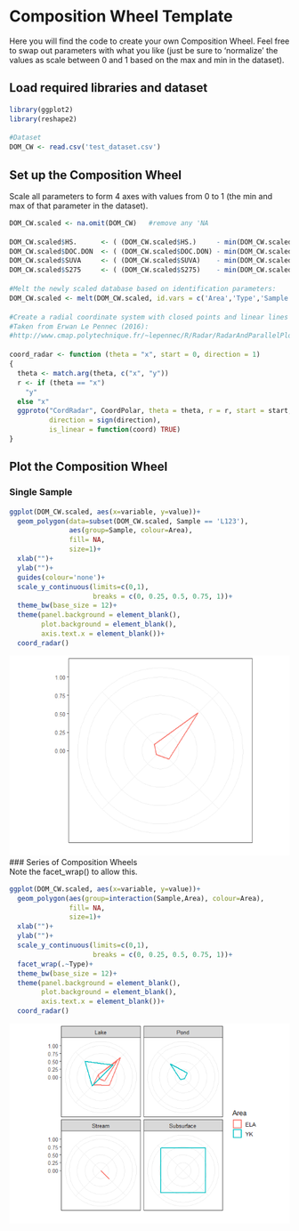 
# Composition Wheel Template

Here you will find the code to create your own Composition Wheel. Feel
free to swap out parameters with what you like (just be sure to
‘normalize’ the values as scale between 0 and 1 based on the max and
min in the dataset).

## Load required libraries and dataset

``` r
library(ggplot2)
library(reshape2)

#Dataset
DOM_CW <- read.csv('test_dataset.csv')
```

## Set up the Composition Wheel

Scale all parameters to form 4 axes with values from 0 to 1 (the min and
max of that parameter in the dataset).

``` r
DOM_CW.scaled <- na.omit(DOM_CW)   #remove any 'NA

DOM_CW.scaled$HS.      <- ( (DOM_CW.scaled$HS.)     - min(DOM_CW.scaled$HS.) )     / (max(DOM_CW.scaled$HS.)     - min(DOM_CW.scaled$HS.) )
DOM_CW.scaled$DOC.DON  <- ( (DOM_CW.scaled$DOC.DON) - min(DOM_CW.scaled$DOC.DON) ) / (max(DOM_CW.scaled$DOC.DON) - min(DOM_CW.scaled$DOC.DON) )
DOM_CW.scaled$SUVA     <- ( (DOM_CW.scaled$SUVA)    - min(DOM_CW.scaled$SUVA) )    / (max(DOM_CW.scaled$SUVA)    - min(DOM_CW.scaled$SUVA) )
DOM_CW.scaled$S275     <- ( (DOM_CW.scaled$S275)    - min(DOM_CW.scaled$S275) )    / (max(DOM_CW.scaled$S275)    - min(DOM_CW.scaled$S275) )

#Melt the newly scaled database based on identification parameters:
DOM_CW.scaled <- melt(DOM_CW.scaled, id.vars = c('Area','Type','Sample','DOC_mg.L'))

#Create a radial coordinate system with closed points and linear lines
#Taken from Erwan Le Pennec (2016):
#http://www.cmap.polytechnique.fr/~lepennec/R/Radar/RadarAndParallelPlots.html

coord_radar <- function (theta = "x", start = 0, direction = 1) 
{
  theta <- match.arg(theta, c("x", "y"))
  r <- if (theta == "x") 
    "y"
  else "x"
  ggproto("CordRadar", CoordPolar, theta = theta, r = r, start = start, 
          direction = sign(direction),
          is_linear = function(coord) TRUE)
}
```

## Plot the Composition Wheel

### Single Sample

``` r
ggplot(DOM_CW.scaled, aes(x=variable, y=value))+
  geom_polygon(data=subset(DOM_CW.scaled, Sample == 'L123'),
               aes(group=Sample, colour=Area),
               fill= NA,
               size=1)+
  xlab("")+
  ylab("")+
  guides(colour='none')+
  scale_y_continuous(limits=c(0,1),
                     breaks = c(0, 0.25, 0.5, 0.75, 1))+
  theme_bw(base_size = 12)+
  theme(panel.background = element_blank(),
        plot.background = element_blank(),
        axis.text.x = element_blank())+
  coord_radar()
```

![](Composition-Wheel-Template_files/figure-gfm/unnamed-chunk-3-1.png)<!-- -->
\#\#\# Series of Composition Wheels  
Note the facet\_wrap() to allow this.

``` r
ggplot(DOM_CW.scaled, aes(x=variable, y=value))+
  geom_polygon(aes(group=interaction(Sample,Area), colour=Area),
               fill= NA,
               size=1)+
  xlab("")+
  ylab("")+
  scale_y_continuous(limits=c(0,1),
                     breaks = c(0, 0.25, 0.5, 0.75, 1))+
  facet_wrap(.~Type)+
  theme_bw(base_size = 12)+
  theme(panel.background = element_blank(),
        plot.background = element_blank(),
        axis.text.x = element_blank())+
  coord_radar()
```

![](Composition-Wheel-Template_files/figure-gfm/unnamed-chunk-4-1.png)<!-- -->
